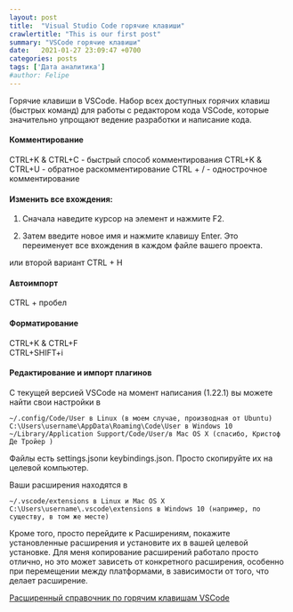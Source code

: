 ```yaml
---
layout: post
title:  "Visual Studio Code горячие клавиши"
crawlertitle: "This is our first post"
summary: "VSCode горячие клавиши"
date:   2021-01-27 23:09:47 +0700
categories: posts
tags: ['Дата аналитика']
#author: Felipe
---
```



Горячие клавиши в VSCode. Набор всех доступных горячих клавиш (быстрых команд) для работы с редактором кода VSCode, которые значительно упрощают ведение разработки и написание кода.

#### Комментирование

CTRL+K & CTRL+C - быстрый способ комментирования
CTRL+K & CTRL+U - oбратное раскомментирование
CTRL + / - однострочное комментирование

#### Изменить все вхождения:

 1.   Сначала наведите курсор на элемент и нажмите F2.

 2.   Затем введите новое имя и нажмите клавишу Enter. Это переименует все вхождения в каждом файле вашего проекта.

 или второй вариант CTRL + H 

#### Автоимпорт 

 CTRL + пробел

#### Форматирование 

 CTRL+K & CTRL+F  
 CTRL+SHIFT+i  
 
 #### Редактирование и импорт плагинов
 
 

С текущей версией VSCode на момент написания (1.22.1) вы можете найти свои настройки в

    ~/.config/Code/User в Linux (в моем случае, производная от Ubuntu)
    C:\Users\username\AppData\Roaming\Code\User в Windows 10
    ~/Library/Application Support/Code/User/в Mac OS X (спасибо, Кристоф Де Тройер )

Файлы есть settings.jsonи keybindings.json. Просто скопируйте их на целевой компьютер.

Ваши расширения находятся в

    ~/.vscode/extensions в Linux и Mac OS X
    C:\Users\username\.vscode\extensions в Windows 10 (например, по существу, в том же месте)

Кроме того, просто перейдите к Расширениям, покажите установленные расширения и установите их в вашей целевой установке. Для меня копирование расширений работало просто отлично, но это может зависеть от конкретного расширения, особенно при перемещении между платформами, в зависимости от того, что делает расширение.



 [Расширенный справочник по горячим клавишам VSCode](https://nikomedvedev.ru/other/vscodeshortcuts/hotkeys.html)  


 <!-- sudo openvpn --config 'Загрузки/vpn/VPNBook.com-OpenVPN-DE4/vpnbook-de4-tcp443.ovpn' -->
